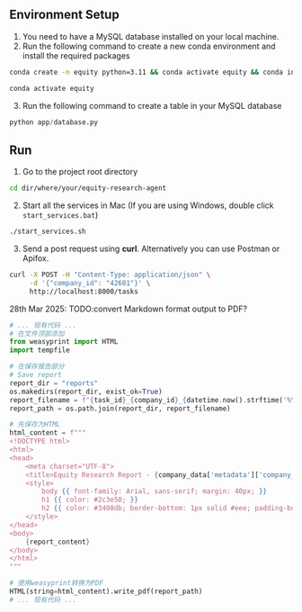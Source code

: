 ## Environment Setup
1. You need to have a MySQL database installed on your local machine.
2. Run the following command to create a new conda environment and install the required packages
```zsh
conda create -n equity python=3.11 && conda activate equity && conda install fastapi uvicorn pymysql python-multipart celery redis-py toml anthropic
```
```zsh
conda activate equity
```
3. Run the following command to create a table in your MySQL database
```python
python app/database.py
```
## Run
1. Go to the project root directory
```zsh
cd dir/where/your/equity-research-agent
```
2. Start all the services in Mac (If you are using Windows, double click `start_services.bat`)
```bash
./start_services.sh
```
3. Send a post request using **curl**. Alternatively you can use Postman or Apifox.
```zsh
curl -X POST -H "Content-Type: application/json" \
     -d '{"company_id": "42601"}' \
     http://localhost:8000/tasks
```
28th Mar 2025:
TODO:convert Markdown format output to PDF?
```python
# ... 现有代码 ...
# 在文件顶部添加
from weasyprint import HTML
import tempfile

# 在保存报告部分
# Save report
report_dir = "reports"
os.makedirs(report_dir, exist_ok=True)
report_filename = f"{task_id}_{company_id}_{datetime.now().strftime('%Y%m%d%H%M%S')}.pdf"
report_path = os.path.join(report_dir, report_filename)

# 先保存为HTML
html_content = f"""
<!DOCTYPE html>
<html>
<head>
    <meta charset="UTF-8">
    <title>Equity Research Report - {company_data['metadata']['company_name']}</title>
    <style>
        body {{ font-family: Arial, sans-serif; margin: 40px; }}
        h1 {{ color: #2c3e50; }}
        h2 {{ color: #3498db; border-bottom: 1px solid #eee; padding-bottom: 5px; }}
    </style>
</head>
<body>
    {report_content}
</body>
</html>
"""

# 使用weasyprint转换为PDF
HTML(string=html_content).write_pdf(report_path)
# ... 现有代码 ...
```